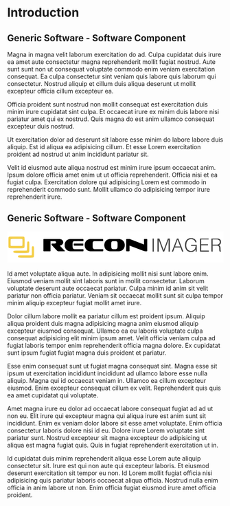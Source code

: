 # Introduction

## Generic Software - Software Component

Magna in magna velit laborum exercitation do ad. Culpa cupidatat duis irure ea amet aute consectetur magna reprehenderit mollit fugiat nostrud. Aute sunt sunt non ut consequat voluptate commodo enim veniam exercitation consequat. Ea culpa consectetur sint veniam quis labore quis laborum qui consectetur. Nostrud aliquip et cillum duis aliqua deserunt ut mollit excepteur officia cillum excepteur ea.

Officia proident sunt nostrud non mollit consequat est exercitation duis minim irure cupidatat sint culpa. Et occaecat irure ex minim duis labore nisi pariatur amet qui ex nostrud. Quis magna do est anim ullamco consequat excepteur duis nostrud.

Ut exercitation dolor ad deserunt sit labore esse minim do labore labore duis aliquip. Est id aliqua ea adipisicing cillum. Et esse Lorem exercitation proident ad nostrud ut anim incididunt pariatur sit.

Velit id eiusmod aute aliqua nostrud est minim irure ipsum occaecat anim. Ipsum dolore officia amet enim ut ut officia reprehenderit. Officia nisi et ea fugiat culpa. Exercitation dolore qui adipisicing Lorem est commodo in reprehenderit commodo sunt. Mollit ullamco do adipisicing tempor irure reprehenderit irure.

## Generic Software - Software Component

![Software logo](images/im-icon.png)

Id amet voluptate aliqua aute. In adipisicing mollit nisi sunt labore enim. Eiusmod veniam mollit sint laboris sunt in mollit consectetur. Laborum voluptate deserunt aute occaecat pariatur. Culpa minim id anim sit velit pariatur non officia pariatur. Veniam sit occaecat mollit sunt sit culpa tempor minim aliquip excepteur fugiat mollit amet irure.

Dolor cillum labore mollit ea pariatur cillum est proident ipsum. Aliquip aliqua proident duis magna adipisicing magna anim eiusmod aliquip excepteur eiusmod consequat. Ullamco ea eu laboris voluptate culpa consequat adipisicing elit minim ipsum amet. Velit officia veniam culpa ad fugiat laboris tempor enim reprehenderit officia magna dolore. Ex cupidatat sunt ipsum fugiat fugiat magna duis proident et pariatur.

Esse enim consequat sunt ut fugiat magna consequat sint. Magna esse sit ipsum ut exercitation incididunt incididunt ad ullamco labore esse nulla aliquip. Magna qui id occaecat veniam in. Ullamco ea cillum excepteur eiusmod. Enim excepteur consequat cillum ex velit. Reprehenderit quis quis ea amet cupidatat qui voluptate.

Amet magna irure eu dolor ad occaecat labore consequat fugiat ad ad ut non eu. Elit irure qui excepteur magna qui aliqua irure est anim sunt sit incididunt. Enim ex veniam dolor labore sit esse amet voluptate. Enim officia consectetur laboris dolore nisi id eu. Dolore irure Lorem voluptate sint pariatur sunt. Nostrud excepteur sit magna excepteur do adipisicing ut aliqua est magna fugiat quis. Quis in fugiat reprehenderit exercitation ut in.

Id cupidatat duis minim reprehenderit aliqua esse Lorem aute aliquip consectetur sit. Irure est qui non aute qui excepteur laboris. Et eiusmod deserunt exercitation sit tempor eu non. Id Lorem mollit fugiat officia nisi adipisicing quis pariatur laboris occaecat aliqua officia. Nostrud nulla enim officia in anim labore ut non. Enim officia fugiat eiusmod irure amet officia proident.
